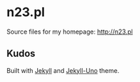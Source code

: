 # n23.pl

Source files for my homepage: http://n23.pl

## Kudos

Built with [Jekyll](https://github.com/jekyll/jekyll) and [Jekyll-Uno](https://github.com/joshgerdes/jekyll-uno) theme.

